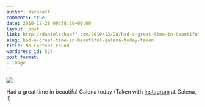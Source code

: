 ```yaml
---
author: dschaaff
comments: true
date: 2010-12-28 00:58:19+00:00
layout: post
link: http://danielschaaff.com/2010/12/28/had-a-great-time-in-beautiful-galena-today-taken/
slug: had-a-great-time-in-beautiful-galena-today-taken
title: No Content Found
wordpress_id: 527
post_format:
- Image
---
```


![](https://danielschaaff.files.wordpress.com/2010/12/tumblr_le45d5logv1qcnv82o1_1280.jpg)

Had a great time in beautiful Galena today (Taken with [Instagram](http://instagr.am) at Galena, il)
